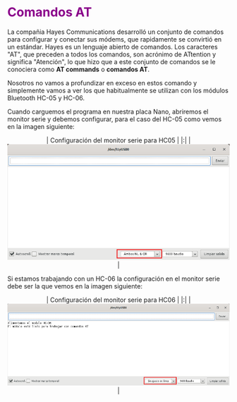 # <FONT COLOR=#8B008B> Comandos AT </font>
La compañia Hayes Communications desarrolló un conjunto de comandos para configurar y conectar sus módems, que rapidamente se convirtió en un estándar. Hayes es un lenguaje abierto de comandos. Los caracteres "AT", que preceden a todos los comandos, son acrónimo de ATtention y significa "Atención", lo que hizo que a este conjunto de comandos se le conociera como **AT commands** o **comandos AT**.

Nosotros no vamos a profundizar en exceso en estos comando y simplemente vamos a ver los que habitualmente se utilizan con los módulos Bluetooth HC-05 y HC-06.

Cuando carguemos el programa en nuestra placa Nano, abriremos el monitor serie y debemos configurar, para el caso del HC-05 como vemos en la imagen siguiente:

<center>

| Configuración del monitor serie para HC05 |
|:|
|![Configuración del monitor serie para HC05](../img/AT/MS-HC-05-sin-boton.png) |

</center>

Si estamos trabajando con un HC-06 la configuración en el monitor serie debe ser la que vemos en la imagen siguiente:

<center>

| Configuración del monitor serie para HC06 |
|:|
|![Configuración del monitor serie para HC06](../img/AT/MS-HC-06.png) |

</center>